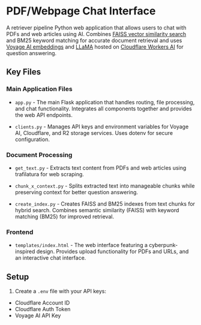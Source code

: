# PDF/Webpage Chat Interface

A retriever pipeline Python web application that allows users to chat with PDFs and web articles using AI. Combines [FAISS vector similarity search](https://github.com/facebookresearch/faiss) and BM25 keyword matching for accurate document retrieval and uses [Voyage AI embeddings](https://www.voyageai.com/) and [LLaMA](https://developers.cloudflare.com/workers-ai/models/llama-3.2-3b-instruct/) hosted on [Cloudflare Workers AI](https://developers.cloudflare.com/workers-ai/) for question answering.

## Key Files

### Main Application Files
- `app.py` - The main Flask application that handles routing, file processing, and chat functionality. Integrates all components together and provides the web API endpoints.

- `clients.py` - Manages API keys and environment variables for Voyage AI, Cloudflare, and R2 storage services. Uses dotenv for secure configuration.

### Document Processing
- `get_text.py` - Extracts text content from PDFs and web articles using trafilatura for web scraping.

- `chunk_x_context.py` - Splits extracted text into manageable chunks while preserving context for better question answering.

- `create_index.py` - Creates FAISS and BM25 indexes from text chunks for hybrid search. Combines semantic similarity (FAISS) with keyword matching (BM25) for improved retrieval.

### Frontend
- `templates/index.html` - The web interface featuring a cyberpunk-inspired design. Provides upload functionality for PDFs and URLs, and an interactive chat interface.

## Setup

1. Create a `.env` file with your API keys:
- Cloudflare Account ID
- Cloudflare Auth Token
- Voyage AI API Key
